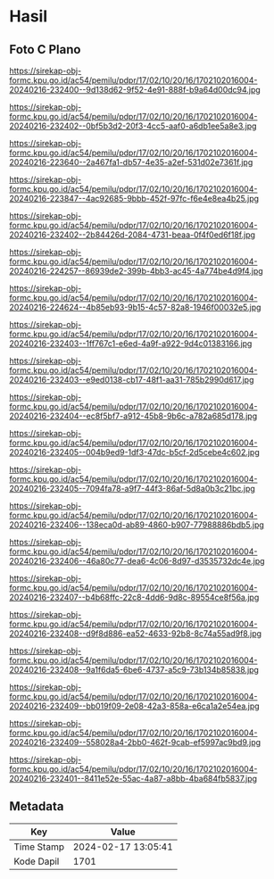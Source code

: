 # Hasil

## Foto C Plano

https://sirekap-obj-formc.kpu.go.id/ac54/pemilu/pdpr/17/02/10/20/16/1702102016004-20240216-232400--9d138d62-9f52-4e91-888f-b9a64d00dc94.jpg

https://sirekap-obj-formc.kpu.go.id/ac54/pemilu/pdpr/17/02/10/20/16/1702102016004-20240216-232402--0bf5b3d2-20f3-4cc5-aaf0-a6db1ee5a8e3.jpg

https://sirekap-obj-formc.kpu.go.id/ac54/pemilu/pdpr/17/02/10/20/16/1702102016004-20240216-223640--2a467fa1-db57-4e35-a2ef-531d02e7361f.jpg

https://sirekap-obj-formc.kpu.go.id/ac54/pemilu/pdpr/17/02/10/20/16/1702102016004-20240216-223847--4ac92685-9bbb-452f-97fc-f6e4e8ea4b25.jpg

https://sirekap-obj-formc.kpu.go.id/ac54/pemilu/pdpr/17/02/10/20/16/1702102016004-20240216-232402--2b84426d-2084-4731-beaa-0f4f0ed6f18f.jpg

https://sirekap-obj-formc.kpu.go.id/ac54/pemilu/pdpr/17/02/10/20/16/1702102016004-20240216-224257--86939de2-399b-4bb3-ac45-4a774be4d9f4.jpg

https://sirekap-obj-formc.kpu.go.id/ac54/pemilu/pdpr/17/02/10/20/16/1702102016004-20240216-224624--4b85eb93-9b15-4c57-82a8-1946f00032e5.jpg

https://sirekap-obj-formc.kpu.go.id/ac54/pemilu/pdpr/17/02/10/20/16/1702102016004-20240216-232403--1ff767c1-e6ed-4a9f-a922-9d4c01383166.jpg

https://sirekap-obj-formc.kpu.go.id/ac54/pemilu/pdpr/17/02/10/20/16/1702102016004-20240216-232403--e9ed0138-cb17-48f1-aa31-785b2990d617.jpg

https://sirekap-obj-formc.kpu.go.id/ac54/pemilu/pdpr/17/02/10/20/16/1702102016004-20240216-232404--ec8f5bf7-a912-45b8-9b6c-a782a685d178.jpg

https://sirekap-obj-formc.kpu.go.id/ac54/pemilu/pdpr/17/02/10/20/16/1702102016004-20240216-232405--004b9ed9-1df3-47dc-b5cf-2d5cebe4c602.jpg

https://sirekap-obj-formc.kpu.go.id/ac54/pemilu/pdpr/17/02/10/20/16/1702102016004-20240216-232405--7094fa78-a9f7-44f3-86af-5d8a0b3c21bc.jpg

https://sirekap-obj-formc.kpu.go.id/ac54/pemilu/pdpr/17/02/10/20/16/1702102016004-20240216-232406--138eca0d-ab89-4860-b907-77988886bdb5.jpg

https://sirekap-obj-formc.kpu.go.id/ac54/pemilu/pdpr/17/02/10/20/16/1702102016004-20240216-232406--46a80c77-dea6-4c06-8d97-d3535732dc4e.jpg

https://sirekap-obj-formc.kpu.go.id/ac54/pemilu/pdpr/17/02/10/20/16/1702102016004-20240216-232407--b4b68ffc-22c8-4dd6-9d8c-89554ce8f56a.jpg

https://sirekap-obj-formc.kpu.go.id/ac54/pemilu/pdpr/17/02/10/20/16/1702102016004-20240216-232408--d9f8d886-ea52-4633-92b8-8c74a55ad9f8.jpg

https://sirekap-obj-formc.kpu.go.id/ac54/pemilu/pdpr/17/02/10/20/16/1702102016004-20240216-232408--9a1f6da5-6be6-4737-a5c9-73b134b85838.jpg

https://sirekap-obj-formc.kpu.go.id/ac54/pemilu/pdpr/17/02/10/20/16/1702102016004-20240216-232409--bb019f09-2e08-42a3-858a-e6ca1a2e54ea.jpg

https://sirekap-obj-formc.kpu.go.id/ac54/pemilu/pdpr/17/02/10/20/16/1702102016004-20240216-232409--558028a4-2bb0-462f-9cab-ef5997ac9bd9.jpg

https://sirekap-obj-formc.kpu.go.id/ac54/pemilu/pdpr/17/02/10/20/16/1702102016004-20240216-232401--8411e52e-55ac-4a87-a8bb-4ba684fb5837.jpg


## Metadata

| Key        | Value               |
| ---------- | ------------------- |
| Time Stamp | 2024-02-17 13:05:41 |
| Kode Dapil | 1701                |



